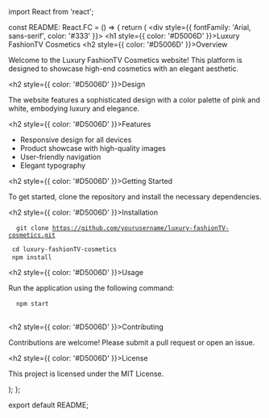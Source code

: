 import React from 'react';

const README: React.FC = () => {
  return (
    <div style={{ fontFamily: 'Arial, sans-serif', color: '#333' }}>
      <h1 style={{ color: '#D5006D' }}>Luxury FashionTV Cosmetics</h1>
      <h2 style={{ color: '#D5006D' }}>Overview</h2>
      <p>
        Welcome to the Luxury FashionTV Cosmetics website! This platform is designed to showcase high-end cosmetics with an elegant aesthetic.
      </p>
      <h2 style={{ color: '#D5006D' }}>Design</h2>
      <p>
        The website features a sophisticated design with a color palette of pink and white, embodying luxury and elegance.
      </p>
      <h2 style={{ color: '#D5006D' }}>Features</h2>
      <ul>
        <li>Responsive design for all devices</li>
        <li>Product showcase with high-quality images</li>
        <li>User-friendly navigation</li>
        <li>Elegant typography</li>
      </ul>
      <h2 style={{ color: '#D5006D' }}>Getting Started</h2>
      <p>
        To get started, clone the repository and install the necessary dependencies.
      </p>
      <h2 style={{ color: '#D5006D' }}>Installation</h2>
      <pre>
        <code>
          git clone https://github.com/yourusername/luxury-fashionTV-cosmetics.git
          <br />
          cd luxury-fashionTV-cosmetics
          <br />
          npm install
        </code>
      </pre>
      <h2 style={{ color: '#D5006D' }}>Usage</h2>
      <p>
        Run the application using the following command:
      </p>
      <pre>
        <code>
          npm start
        </code>
      </pre>
      <h2 style={{ color: '#D5006D' }}>Contributing</h2>
      <p>
        Contributions are welcome! Please submit a pull request or open an issue.
      </p>
      <h2 style={{ color: '#D5006D' }}>License</h2>
      <p>
        This project is licensed under the MIT License.
      </p>
    </div>
  );
};

export default README;